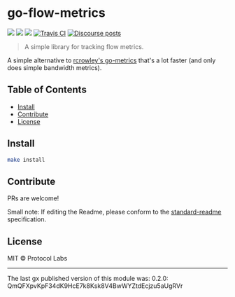 go-flow-metrics
==================

[![](https://img.shields.io/badge/made%20by-Protocol%20Labs-blue.svg?style=flat-square)](https://protocol.ai)
[![](https://img.shields.io/badge/freenode-%23libp2p-yellow.svg?style=flat-square)](http://webchat.freenode.net/?channels=%23libp2p)
[![](https://img.shields.io/badge/project-libp2p-yellow.svg?style=flat-square)](https://libp2p.io/)
[![Travis CI](https://travis-ci.org/libp2p/go-flow-metrics.svg?branch=master)](https://travis-ci.org/libp2p/go-flow-metrics)
[![Discourse posts](https://img.shields.io/discourse/https/discuss.libp2p.io/posts.svg)](https://discuss.libp2p.io)


> A simple library for tracking flow metrics.

A simple alternative to [rcrowley's
go-metrics](https://github.com/rcrowley/go-metrics) that's a lot faster (and
only does simple bandwidth metrics).

## Table of Contents

- [Install](#install)
- [Contribute](#contribute)
- [License](#license)

## Install

```sh
make install
```

## Contribute

PRs are welcome!

Small note: If editing the Readme, please conform to the [standard-readme](https://github.com/RichardLitt/standard-readme) specification.

## License

MIT © Protocol Labs

---

The last gx published version of this module was: 0.2.0: QmQFXpvKpF34dK9HcE7k8Ksk8V4BwWYZtdEcjzu5aUgRVr
